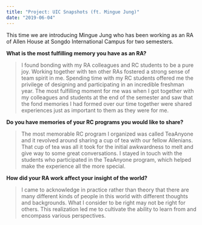 ```yaml
---
title: "Project: UIC Snapshots (ft. Mingue Jung)"
date: "2019-06-04"
---
```


This time we are introducing Mingue Jung who has been working as an RA of Allen House at Songdo International Campus for two semesters.

**What is the most fulfilling memory you have as an RA?**

> I found bonding with my RA colleagues and RC students to be a pure joy. Working together with ten other RAs fostered a strong sense of team spirit in me. Spending time with my RC students offered me the privilege of designing and participating in an incredible freshman year. The most fulfilling moment for me was when I got together with my colleagues and students at the end of the semester and saw that the fond memories I had formed over our time together were shared experiences just as important to them as they were for me.

**Do you have memories of your RC programs you would like to share?**

> The most memorable RC program I organized was called TeaAnyone and it revolved around sharing a cup of tea with our fellow Allenians. That cup of tea was all it took for the initial awkwardness to melt and give way to some great conversations. I stayed in touch with the students who participated in the TeaAnyone program, which helped make the experience all the more special.

**How did your RA work affect your insight of the world?**

> I came to acknowledge in practice rather than theory that there are many different kinds of people in this world with different thoughts and backgrounds. What I consider to be right may not be right for others. This realization led me to cultivate the ability to learn from and encompass various perspectives.

